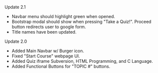 Update 2.1
- Navbar menu should highlight green when opened.
- Bootstrap modal should show when pressing "Take a Quiz!". Proceed button redirects user to google form.
- Title names have been updated.
  
Update 2.0
- Added Main Navbar w/ Burger icon.
- Fixed "Start Course" webpage UI.
- Added Quiz iframe Subversion, HTML Programming, and C Language.
- Added Functional Buttons for "TOPIC #" buttons.
